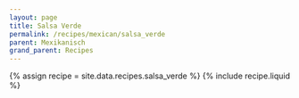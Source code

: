 ```yaml
---
layout: page
title: Salsa Verde
permalink: /recipes/mexican/salsa_verde
parent: Mexikanisch
grand_parent: Recipes
---
```

{% assign recipe = site.data.recipes.salsa_verde %}
{% include recipe.liquid %}